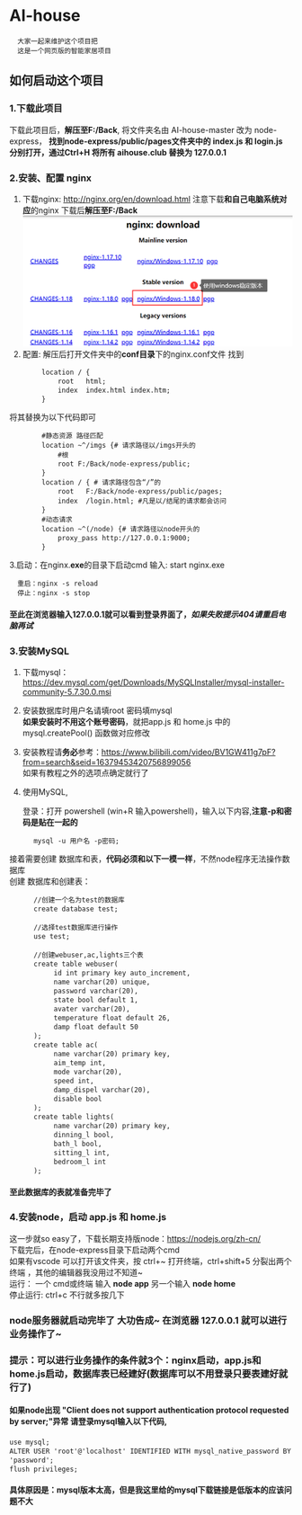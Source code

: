 # AI-house
      大家一起来维护这个项目把
      这是一个网页版的智能家居项目
## 如何启动这个项目

### 1.下载此项目
   下载此项目后，**解压至F:/Back**,
   将文件夹名由 AI-house-master 改为 node-express，
   **找到node-express/public/pages文件夹中的 index.js 和 login.js**
   **分别打开，通过Ctrl+H 将所有 aihouse.club 替换为 127.0.0.1**

### 2.安装、配置 nginx
1. 下载nginx: http://nginx.org/en/download.html
   注意下载**和自己电脑系统对应**的nginx 下载后**解压至F:/Back**
   <img width="550px" src="https://github.com/smooth-cat/AI-house/blob/master/public/imgs/nginx.png">
2. 配置: 解压后打开文件夹中的**conf目录**下的nginx.conf文件
   找到
```
        location / {
            root   html;
            index  index.html index.htm;
        }
```
   将其替换为以下代码即可
```
        #静态资源 路径匹配
        location ~^/imgs {# 请求路径以/imgs开头的
            #根
            root F:/Back/node-express/public; 
        }
        location / { # 请求路径包含“/”的
            root   F:/Back/node-express/public/pages;
            index  /login.html; #凡是以/结尾的请求都会访问
        }
        #动态请求
        location ~^(/node) {# 请求路径以node开头的
            proxy_pass http://127.0.0.1:9000;
        }
```
3.启动：在nginx.**exe**的目录下启动cmd 输入: start nginx.exe

      重启：nginx -s reload
      停止：nginx -s stop
#### 至此在浏览器输入127.0.0.1就可以看到登录界面了，***如果失败提示404请重启电脑再试***
  
### 3.安装MySQL
1. 下载mysql：https://dev.mysql.com/get/Downloads/MySQLInstaller/mysql-installer-community-5.7.30.0.msi
2. 安装数据库时用户名请填root  密码填mysql  
   **如果安装时不用这个账号密码**，就把app.js 和 home.js 中的 mysql.createPool() 函数做对应修改 
3. 安装教程请**务必**参考：https://www.bilibili.com/video/BV1GW411g7pF?from=search&seid=16379453420756899056  
   如果有教程之外的选项点确定就行了
4. 使用MySQL,

   登录：打开 powershell (win+R 输入powershell)，输入以下内容,**注意-p和密码是贴在一起的**
```
      mysql -u 用户名 -p密码;  
```      
  接着需要创建 数据库和表，**代码必须和以下一模一样**，不然node程序无法操作数据库  
  创建 数据库和创建表：
```
      //创建一个名为test的数据库
      create database test;
      
      //选择test数据库进行操作
      use test;
      
      //创建webuser,ac,lights三个表
      create table webuser(
           id int primary key auto_increment,
           name varchar(20) unique,
           password varchar(20),
           state bool default 1,
           avater varchar(20),
           temperature float default 26,
           damp float default 50
      );
      create table ac(
           name varchar(20) primary key,
           aim_temp int,
           mode varchar(20),
           speed int,
           damp_dispel varchar(20),
           disable bool
      );
      create table lights(
           name varchar(20) primary key,
           dinning_l bool,
           bath_l bool,
           sitting_l int,
           bedroom_l int
      );
```
#### 至此数据库的表就准备完毕了

### 4.安装node，启动 app.js 和 home.js
   这一步就so easy了，下载长期支持版node：https://nodejs.org/zh-cn/   
   下载完后，在node-express目录下启动两个cmd   
   如果有vscode 可以打开该文件夹，按 ctrl+~ 打开终端，ctrl+shift+5 分裂出两个终端 ，其他的编辑器我没用过不知道~  
   运行： 一个 cmd或终端 输入 **node app**  另一个输入 **node home**  
   停止运行: ctrl+c 不行就多按几下  
### node服务器就启动完毕了 大功告成~ 在浏览器 127.0.0.1 就可以进行业务操作了~
### 提示：可以进行业务操作的条件就3个：nginx启动，app.js和home.js启动，数据库表已经建好(数据库可以不用登录只要表建好就行了)
#### 如果node出现 "Client does not support authentication protocol requested by server;"异常 请登录mysql输入以下代码,
```
use mysql;
ALTER USER 'root'@'localhost' IDENTIFIED WITH mysql_native_password BY 'password';
flush privileges;
```
#### 具体原因是：mysql版本太高，但是我这里给的mysql下载链接是低版本的应该问题不大
